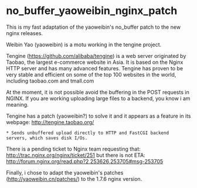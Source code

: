 no_buffer_yaoweibin_nginx_patch
===============================

This is my fast adaptation of the yaoweibin's no_buffer patch to the new nginx releases.

Weibin Yao (yaoweibin) is a motu working in the tengine project. 

Tengine (https://github.com/alibaba/tengine) is a web server originated by Taobao, the largest e-commerce website in Asia. It is based on the Nginx HTTP server and has many advanced features. Tengine has proven to be very stable and efficient on some of the top 100 websites in the world, including taobao.com and tmall.com 

At the moment, it is not possible avoid the buffering in the POST requests in NGINX. If you are working uploading large files to a backend, you know i am meaning.

Tengine has a patch (yaoweibin?) to solve it and it appears as a feature in its webpage: http://tengine.taobao.org/

    * Sends unbuffered upload directly to HTTP and FastCGI backend servers, which saves disk I/Os.

There is a pending ticket to Nginx team requesting that: http://trac.nginx.org/nginx/ticket/251 but there is not ETA:
http://forum.nginx.org/read.php?2,253626,253705#msg-253705

Finally, i chose to adapt the yaoweibin's patches (http://yaoweibin.cn/patches/) to the 1.7.6 nginx version.
